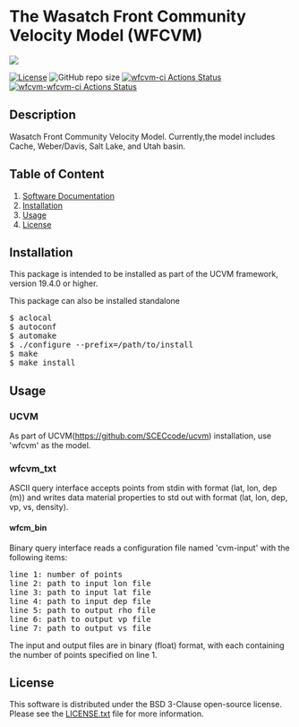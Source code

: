 # The Wasatch Front Community Velocity Model (WFCVM)

<a href="https://github.com/sceccode/wfcvm.git"><img src="https://github.com/sceccode/wfcvm/wiki/images/wfcvm_logo.png"></a>

[![License](https://img.shields.io/badge/License-BSD_3--Clause-blue.svg)](https://opensource.org/licenses/BSD-3-Clause)
![GitHub repo size](https://img.shields.io/github/repo-size/sceccode/wfcvm)
[![wfcvm-ci Actions Status](https://github.com/SCECcode/wfcvm/workflows/wfcvm-ci/badge.svg)](https://github.com/SCECcode/wfcvm/actions)
[![wfcvm-wfcvm-ci Actions Status](https://github.com/SCECcode/wfcvm/workflows/wfcvm-wfcvm-ci/badge.svg)](https://github.com/SCECcode/wfcvm/actions)

## Description

Wasatch Front Community Velocity Model. Currently,the model includes Cache, 
Weber/Davis, Salt Lake, and Utah basin.

## Table of Content
1. [Software Documentation](https://github.com/SCECcode/wfcvm/wiki)
2. [Installation](#installation)
3. [Usage](#usage)
4. [License](#license)

## Installation

This package is intended to be installed as part of the UCVM framework,
version 19.4.0 or higher. 

This package can also be installed standalone

<pre>
$ aclocal
$ autoconf
$ automake
$ ./configure --prefix=/path/to/install
$ make
$ make install
</pre>

## Usage

### UCVM

As part of UCVM(https://github.com/SCECcode/ucvm) installation, use 'wfcvm' as the model.

### wfcvm_txt

ASCII query interface accepts points from stdin with format (lat, lon, dep (m)) and 
writes data material properties to std out with format (lat, lon, dep, 
vp, vs, density).

#### wfcm_bin

Binary query interface reads a configuration file named 'cvm-input' with the following 
items:

<pre>
line 1: number of points
line 2: path to input lon file
line 3: path to input lat file
line 4: path to input dep file
line 5: path to output rho file
line 6: path to output vp file
line 7: path to output vs file
</pre>

The input and output files are in binary (float) format, with each
containing the number of points specified on line 1. 

## License
This software is distributed under the BSD 3-Clause open-source license.
Please see the [LICENSE.txt](LICENSE.txt) file for more information.
